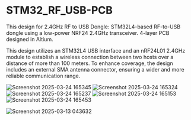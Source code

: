 # STM32_RF_USB-PCB

This design for 2.4GHz RF to USB Dongle:
STM32L4-based RF-to-USB dongle using a low-power NRF24 2.4GHz transceiver.
4-layer PCB designed in Altium.

This design utilizes an STM32L4 USB interface and an nRF24L01 2.4GHz module to establish a wireless connection between two hosts over a distance of more than 100 meters. To enhance coverage, the design includes an external SMA antenna connector, ensuring a wider and more reliable communication range.



![Screenshot 2025-03-24 165345](https://github.com/user-attachments/assets/498cf1b4-f0bf-495c-8c4e-a2d9db3ab3b8)
![Screenshot 2025-03-24 165324](https://github.com/user-attachments/assets/e2b4c7a0-5433-44c1-b2cb-3b72256daea0)
![Screenshot 2025-03-24 165237](https://github.com/user-attachments/assets/4e19eaf4-daa6-4c5c-8f89-b2f29789744f)
![Screenshot 2025-03-24 165153](https://github.com/user-attachments/assets/4306bc27-2dca-4bf7-8f09-8781aa7412d2)
![Screenshot 2025-03-24 165453](https://github.com/user-attachments/assets/4b187d30-6fba-4903-9f0c-0989d79b57e1)

![Screenshot 2025-03-13 043632](https://github.com/user-attachments/assets/dbeddc42-95eb-4a0c-99d4-9c5ac2d23117)
